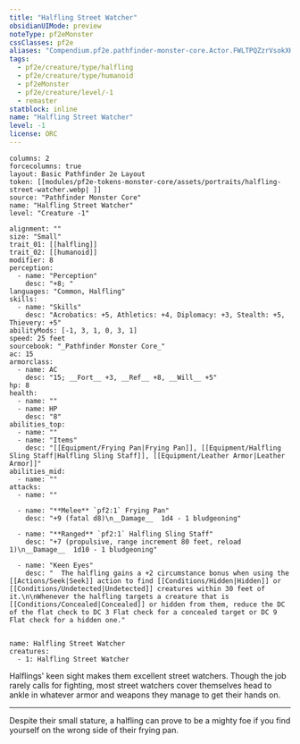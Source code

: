 ```yaml
---
title: "Halfling Street Watcher"
obsidianUIMode: preview
noteType: pf2eMonster
cssClasses: pf2e
aliases: "Compendium.pf2e.pathfinder-monster-core.Actor.FWLTPQZzrVsokXHb" 
tags:
  - pf2e/creature/type/halfling
  - pf2e/creature/type/humanoid
  - pf2eMonster
  - pf2e/creature/level/-1
  - remaster
statblock: inline
name: "Halfling Street Watcher"
level: -1
license: ORC
---
```


```statblock
columns: 2
forcecolumns: true
layout: Basic Pathfinder 2e Layout
token: [[modules/pf2e-tokens-monster-core/assets/portraits/halfling-street-watcher.webp| ]]
source: "Pathfinder Monster Core"
name: "Halfling Street Watcher"
level: "Creature -1"

alignment: ""
size: "Small"
trait_01: [[halfling]]
trait_02: [[humanoid]]
modifier: 8
perception:
  - name: "Perception"
    desc: "+8; "
languages: "Common, Halfling"
skills:
  - name: "Skills"
    desc: "Acrobatics: +5, Athletics: +4, Diplomacy: +3, Stealth: +5, Thievery: +5"
abilityMods: [-1, 3, 1, 0, 3, 1]
speed: 25 feet
sourcebook: "_Pathfinder Monster Core_"
ac: 15
armorclass:
  - name: AC
    desc: "15; __Fort__ +3, __Ref__ +8, __Will__ +5"
hp: 8
health:
  - name: ""
  - name: HP
    desc: "8"
abilities_top:
  - name: ""
  - name: "Items"
    desc: "[[Equipment/Frying Pan|Frying Pan]], [[Equipment/Halfling Sling Staff|Halfling Sling Staff]], [[Equipment/Leather Armor|Leather Armor]]"
abilities_mid:
  - name: ""
attacks:
  - name: ""

  - name: "**Melee** `pf2:1` Frying Pan"
    desc: "+9 (fatal d8)\n__Damage__  1d4 - 1 bludgeoning"

  - name: "**Ranged** `pf2:1` Halfling Sling Staff"
    desc: "+7 (propulsive, range increment 80 feet, reload 1)\n__Damage__  1d10 - 1 bludgeoning"

  - name: "Keen Eyes"
    desc: "  The halfling gains a +2 circumstance bonus when using the [[Actions/Seek|Seek]] action to find [[Conditions/Hidden|Hidden]] or [[Conditions/Undetected|Undetected]] creatures within 30 feet of it.\n\nWhenever the halfling targets a creature that is [[Conditions/Concealed|Concealed]] or hidden from them, reduce the DC of the flat check to DC 3 Flat check for a concealed target or DC 9 Flat check for a hidden one."
 
```

```encounter-table
name: Halfling Street Watcher
creatures:
  - 1: Halfling Street Watcher
```



Halflings' keen sight makes them excellent street watchers. Though the job rarely calls for fighting, most street watchers cover themselves head to ankle in whatever armor and weapons they manage to get their hands on.

* * *

Despite their small stature, a halfling can prove to be a mighty foe if you find yourself on the wrong side of their frying pan.

